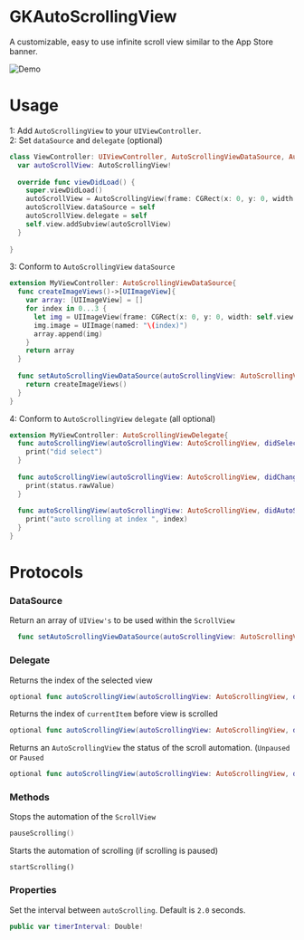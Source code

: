 # GKAutoScrollingView
A customizable, easy to use infinite scroll view similar to the App Store banner.

![Demo](https://raw.githubusercontent.com/gkye/GKAutoScrollingView/master/demo.gif)


# Usage

1: Add `AutoScrollingView` to your `UIViewController`. <br>
2: Set `dataSource` and `delegate` (optional) 

```swift
class ViewController: UIViewController, AutoScrollingViewDataSource, AutoScrollingViewDelegate {
  var autoScrollView: AutoScrollingView!
  
  override func viewDidLoad() {
    super.viewDidLoad()
    autoScrollView = AutoScrollingView(frame: CGRect(x: 0, y: 0, width: self.view.frame.width, height: 300))
    autoScrollView.dataSource = self
    autoScrollView.delegate = self
    self.view.addSubview(autoScrollView)
  }
  
}
```
  3:  Conform to `AutoScrollingView` `dataSource`  
```swift
extension MyViewController: AutoScrollingViewDataSource{
  func createImageViews()->[UIImageView]{
    var array: [UIImageView] = []
    for index in 0...3 {
      let img = UIImageView(frame: CGRect(x: 0, y: 0, width: self.view.frame.width, height: 300))
      img.image = UIImage(named: "\(index)")
      array.append(img)
    }
    return array
  }
  
  func setAutoScrollingViewDataSource(autoScrollingView: AutoScrollingView) -> [UIView] {
    return createImageViews()
  }
}
```
4: Conform to `AutoScrollingView` `delegate` (all optional)
```swift
extension MyViewController: AutoScrollingViewDelegate{
  func autoScrollingView(autoScrollingView: AutoScrollingView, didSelectItem index: Int) {
    print("did select")
  }
  
  func autoScrollingView(autoScrollingView: AutoScrollingView, didChangeStatus status: ScrollingState) {
    print(status.rawValue)
  }
  
  func autoScrollingView(autoScrollingView: AutoScrollingView, didAutoScroll index: Int) {
    print("auto scrolling at index ", index)
  }
}
```

# Protocols

### DataSource
Return an array of `UIView's` to be used within the `ScrollView`
```swift
  func setAutoScrollingViewDataSource(autoScrollingView: AutoScrollingView)->[UIView]
```

### Delegate

Returns the index of the selected view
```swift
optional func autoScrollingView(autoScrollingView: AutoScrollingView, didSelectItem index: Int)
```

Returns  the index of `currentItem` before view is scrolled
```swift
optional func autoScrollingView(autoScrollingView: AutoScrollingView, didAutoScroll index: Int)
```

Returns an `AutoScrollingView` the status of the scroll automation. (`Unpaused` or `Paused`
```swift
optional func autoScrollingView(autoScrollingView: AutoScrollingView, didChangeStatus status: ScrollingState)
```

### Methods 

Stops the automation of the `ScrollView`
```swift
pauseScrolling()
```

Starts the automation of scrolling (if scrolling is paused)
```
startScrolling()
```

### Properties 

Set the interval between `autoScrolling`. Default is `2.0` seconds.
```swift 
public var timerInterval: Double!
```





